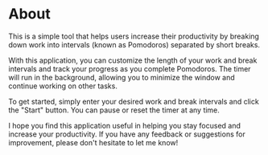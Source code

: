 # About

This is a simple tool that helps users increase their productivity by breaking down work into intervals (known as Pomodoros) separated by short breaks.

With this application, you can customize the length of your work and break intervals and track your progress as you complete Pomodoros. The timer will run in the background, allowing you to minimize the window and continue working on other tasks.

To get started, simply enter your desired work and break intervals and click the "Start" button. You can pause or reset the timer at any time.

I hope you find this application useful in helping you stay focused and increase your productivity. If you have any feedback or suggestions for improvement, please don't hesitate to let me know!

